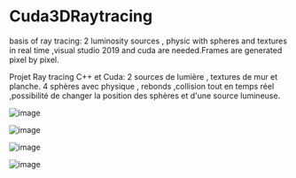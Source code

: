 # Cuda3DRaytracing
basis of ray tracing:  2 luminosity sources , physic with spheres and textures in real time ,visual studio 2019 and cuda are needed.Frames are generated pixel by pixel.

Projet Ray tracing C++ et Cuda:
2 sources de lumière , textures de mur et planche.
4 sphères avec physique , rebonds ,collision  tout en temps réel 
,possibilité de changer la position des sphères et d'une source lumineuse.

![image](https://user-images.githubusercontent.com/56161715/131216679-b8eb0f9c-3590-4fa5-b0f5-e7d0a9b47782.png)

![image](https://user-images.githubusercontent.com/56161715/131216704-57fdb39e-da52-4357-a798-baa1a3d7b8a1.png)

![image](https://user-images.githubusercontent.com/56161715/131217185-3d329b8b-ae35-4ee8-b4b5-9edc1e6c2372.png)

![image](https://user-images.githubusercontent.com/56161715/131218808-8df05011-0b03-4ba6-ba93-572e48f897d1.png)
